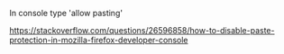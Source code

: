 In console type 'allow pasting'

https://stackoverflow.com/questions/26596858/how-to-disable-paste-protection-in-mozilla-firefox-developer-console
